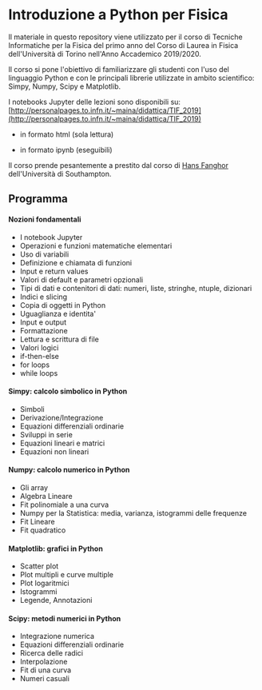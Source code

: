 Introduzione a Python per Fisica
=================================

Il materiale in questo repository viene utilizzato per il corso di Tecniche Informatiche per la Fisica
del primo anno del Corso di Laurea in Fisica dell'Università di Torino nell'Anno Accademico 2019/2020.

Il corso si pone l'obiettivo di familiarizzare gli studenti con l'uso del linguaggio Python e con le principali librerie utilizzate in ambito scientifico: Simpy, Numpy, Scipy e Matplotlib.

I notebooks Jupyter delle lezioni sono disponibili su: [http://personalpages.to.infn.it/~maina/didattica/TIF_2019](http://personalpages.to.infn.it/~maina/didattica/TIF_2019)

- in formato html (sola lettura)

- in formato ipynb (eseguibili)

Il corso prende pesantemente a prestito dal corso di [Hans Fanghor](https://www.southampton.ac.uk/~fangohr/teaching/python/book.html) dell'Università di Southampton.

Programma
---------

<h4>Nozioni fondamentali</h4>
<ul>
    <li>I notebook Jupyter</li>
    <li>Operazioni e funzioni matematiche elementari</li>
    <li>Uso di variabili</li>
    <li>Definizione e chiamata di funzioni</li>
    <li>Input e return values</li>
    <li>Valori di default e parametri opzionali</li>
    <li>Tipi di dati e contenitori di dati: numeri, liste, stringhe, ntuple, dizionari</li>
    <li>Indici e slicing</li>
    <li>Copia di oggetti in Python</li>
    <li>Uguaglianza e identita'</li>
    <li>Input e output</li>
    <li>Formattazione</li>
    <li>Lettura e scrittura di file</li>
    <li>Valori logici</li>
    <li>if-then-else</li>
    <li>for loops</li>
    <li>while loops</li>
</ul>
<h4>Simpy: calcolo simbolico in Python</h4>
<ul>
    <li>Simboli</li>
    <li>Derivazione/Integrazione</li>
    <li>Equazioni differenziali ordinarie</li>
    <li>Sviluppi in serie</li>
    <li>Equazioni lineari e matrici</li>
    <li>Equazioni non lineari</li>
</ul>
<h4>Numpy: calcolo numerico in Python</h4>
<ul>
    <li>Gli array</li>
    <li>Algebra Lineare</li>
    <li>Fit polinomiale a una curva</li>
    <li>Numpy per la Statistica: media, varianza, istogrammi delle frequenze</li>
    <li>Fit Lineare</li>
    <li>Fit quadratico</li>
</ul>
<h4>Matplotlib: grafici in Python</h4>
<ul>
    <li>Scatter plot</li>
    <li>Plot multipli e curve multiple</li>
    <li>Plot logaritmici</li>
    <li>Istogrammi</li>
    <li>Legende, Annotazioni</li>
</ul>
<h4>Scipy: metodi numerici in Python</h4>
<ul>
    <li>Integrazione numerica</li>
    <li>Equazioni differenziali ordinarie</li>
    <li>Ricerca delle radici</li>
    <li>Interpolazione</li>
    <li>Fit di una curva</li>
    <li>Numeri casuali</li>
</ul>


